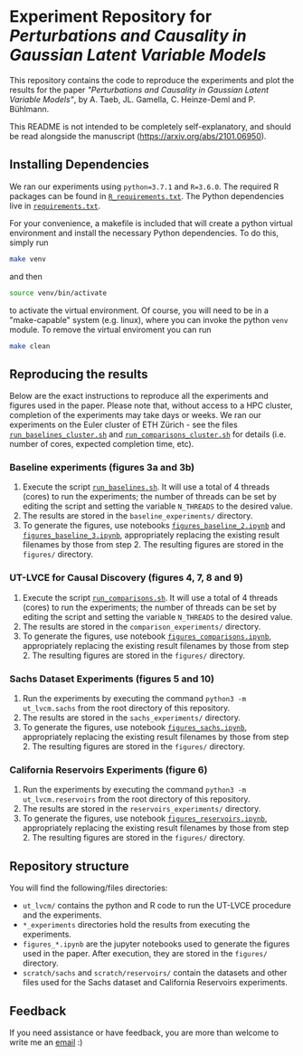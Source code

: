 # Experiment Repository for *Perturbations and Causality in Gaussian Latent Variable Models*

This repository contains the code to reproduce the experiments and plot the results for the paper *"Perturbations and Causality in Gaussian Latent Variable Models"*, by A. Taeb, JL. Gamella, C. Heinze-Deml and P. Bühlmann.

This README is not intended to be completely self-explanatory, and should be read alongside the manuscript (https://arxiv.org/abs/2101.06950).

## Installing Dependencies

We ran our experiments using `python=3.7.1` and `R=3.6.0`. The required R packages can be found in [`R_requirements.txt`](R_requirements.txt). The Python dependencies live in [`requirements.txt`](requirements.txt).

For your convenience, a makefile is included that will create a python virtual environment and install the necessary Python dependencies. To do this, simply run

```sh
make venv
```

and then

```sh
source venv/bin/activate
```

to activate the virtual environment. Of course, you will need to be in a "make-capable" system (e.g. linux), where you can invoke the python `venv` module. To remove the virtual enviroment you can run

```bash
make clean
```

## Reproducing the results

Below are the exact instructions to reproduce all the experiments and figures used in the paper. Please note that, without access to a HPC cluster, completion of the experiments may take days or weeks. We ran our experiments on the Euler cluster of ETH Zürich - see the files [`run_baselines_cluster.sh`](run_baselines_cluster.sh) and [`run_comparisons_cluster.sh`](run_comparisons_cluster.sh) for details (i.e. number of cores, expected completion time, etc).

### Baseline experiments (figures 3a and 3b)

1. Execute the script [`run_baselines.sh`](run_baselines.sh). It will use a total of 4 threads (cores) to run the experiments; the number of threads can be set by editing the script and setting the variable `N_THREADS` to the desired value.
2. The results are stored in the `baseline_experiments/` directory.
3. To generate the figures, use notebooks [`figures_baseline_2.ipynb`](figures_baseline_2.ipynb) and [`figures_baseline_3.ipynb`](figures_baseline_3.ipynb), appropriately replacing the existing result filenames by those from step 2. The resulting figures are stored in the `figures/` directory.

### UT-LVCE for Causal Discovery (figures 4, 7, 8 and 9)

1. Execute the script [`run_comparisons.sh`](run_comparisons.sh). It will use a total of 4 threads (cores) to run the experiments; the number of threads can be set by editing the script and setting the variable `N_THREADS` to the desired value.
2. The results are stored in the `comparison_experiments/` directory.
3. To generate the figures, use notebook [`figures_comparisons.ipynb`](figures_comparisons.ipynb), appropriately replacing the existing result filenames by those from step 2. The resulting figures are stored in the `figures/` directory.

### Sachs Dataset Experiments (figures 5 and 10)

1. Run the experiments by executing the command `python3 -m ut_lvcm.sachs` from the root directory of this repository.
2. The results are stored in the `sachs_experiments/` directory.
3. To generate the figures, use notebook [`figures_sachs.ipynb`](figures_sachs.ipynb), appropriately replacing the existing result filenames by those from step 2. The resulting figures are stored in the `figures/` directory.

### California Reservoirs Experiments (figure 6)

1. Run the experiments by executing the command `python3 -m ut_lvcm.reservoirs` from the root directory of this repository.
2. The results are stored in the `reservoirs_experiments/` directory.
3. To generate the figures, use notebook [`figures_reservoirs.ipynb`](figures_reservoirs.ipynb), appropriately replacing the existing result filenames by those from step 2. The resulting figures are stored in the `figures/` directory.

## Repository structure

You will find the following/files directories:

- `ut_lvcm/` contains the python and R code to run the UT-LVCE procedure and the experiments.
- `*_experiments` directories hold the results from executing the experiments.
- `figures_*.ipynb` are the jupyter notebooks used to generate the figures used in the paper. After execution, they are stored in the `figures/` directory.
-  `scratch/sachs` and `scratch/reservoirs/` contain the datasets and other files used for the Sachs dataset and California Reservoirs experiments.

## Feedback

If you need assistance or have feedback, you are more than welcome to write me an [email](mailto:juan.gamella@stat.math.ethz.ch) :)
